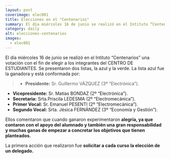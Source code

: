 ```yaml
---
layout: post
coverimage: elec001
title: Elecciones en el "Centenarios"
summary: El día miércoles 16 de junio se realizó en el Intituto “Centenarios” una votación con el fin de elegir a los integrantes del CENTRO DE ESTUDIANTES.
category: daily
alt: elecciones-centenarios
images:
  - elec001
---
```


El día miércoles 16 de junio se realizó en el Intituto “Centenarios” una votación con el fin de elegir a los integrantes del CENTRO DE ESTUDIANTES. Se presentaron dos listas, la azul y la verde. La lista azul fue la ganadora y está conformada por:

>* **Presidente:** Sr. Guillermo VÁZQUEZ  (3º “Electrónica”).
* **Vicepresidente:** Sr. Matías BONDAZ (2º “Electrónica”).
* **Secretaria:** Srta.Priscila LEDESMA (2º “Electromecánica”).
* **Primer Vocal:** Sr. Emanuel PESENTI (2º “Electromecánica”).
* **Segundo Vocal:** Srta. Jésica FERNÁNDEZ (3º “Economía y Gestión”).

Ellos comentaron que cuando ganaron experimentaron **alegría, ya que contaron con el apoyo del alumnado y también una gran responsabilidad y muchas ganas de empezar a concretar los objetivos que tienen planteados.**

La primera acción que realizaron fue **solicitar a cada curso la elección de un delegado.**
